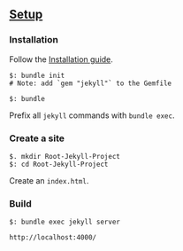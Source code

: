 ## [Setup](https://jekyllrb.com/docs/step-by-step/01-setup/)

### Installation

Follow the [Installation guide](../Installation).  

```
$: bundle init
# Note: add `gem "jekyll"` to the Gemfile

$: bundle
```

Prefix all `jekyll` commands with `bundle exec`.  

### Create a site

```
$. mkdir Root-Jekyll-Project
$: cd Root-Jekyll-Project
```

Create an `index.html`.  

### Build

```
$: bundle exec jekyll server
```

```
http://localhost:4000/
```

